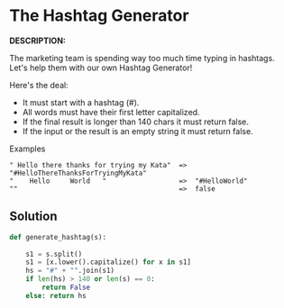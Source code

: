 # The Hashtag Generator
**DESCRIPTION:**

The marketing team is spending way too much time typing in hashtags.
Let's help them with our own Hashtag Generator!

Here's the deal:

* It must start with a hashtag (#).
* All words must have their first letter capitalized.
* If the final result is longer than 140 chars it must return false.
* If the input or the result is an empty string it must return false.

Examples
```
" Hello there thanks for trying my Kata"  =>  "#HelloThereThanksForTryingMyKata"
"    Hello     World   "                  =>  "#HelloWorld"
""                                        =>  false
```

## Solution
```Python
def generate_hashtag(s):
    
    s1 = s.split()
    s1 = [x.lower().capitalize() for x in s1]
    hs = "#" + "".join(s1)
    if len(hs) > 140 or len(s) == 0:
        return False
    else: return hs
```